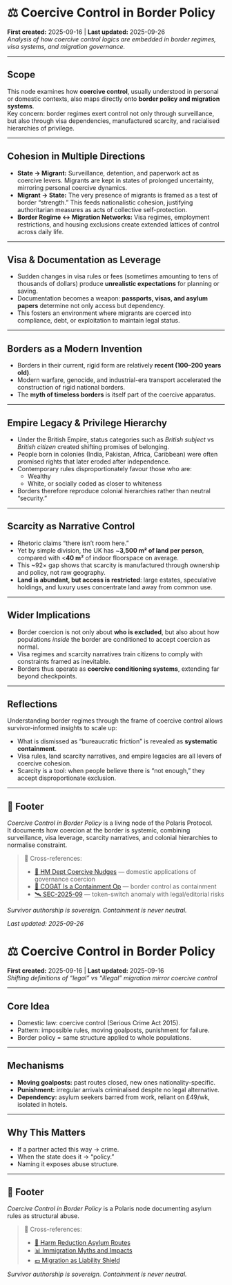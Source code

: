 # ⚖️ Coercive Control in Border Policy  
**First created:** 2025-09-16 | **Last updated:** 2025-09-26  
*Analysis of how coercive control logics are embedded in border regimes, visa systems, and migration governance.*  

---

## Scope  
This node examines how **coercive control**, usually understood in personal or domestic contexts, also maps directly onto **border policy and migration systems**.  
Key concern: border regimes exert control not only through surveillance, but also through visa dependencies, manufactured scarcity, and racialised hierarchies of privilege.  

---

## Cohesion in Multiple Directions  
- **State → Migrant:** Surveillance, detention, and paperwork act as coercive levers. Migrants are kept in states of prolonged uncertainty, mirroring personal coercive dynamics.  
- **Migrant → State:** The very presence of migrants is framed as a test of border “strength.” This feeds nationalistic cohesion, justifying authoritarian measures as acts of collective self-protection.  
- **Border Regime ↔ Migration Networks:** Visa regimes, employment restrictions, and housing exclusions create extended lattices of control across daily life.  

---

## Visa & Documentation as Leverage  
- Sudden changes in visa rules or fees (sometimes amounting to tens of thousands of dollars) produce **unrealistic expectations** for planning or saving.  
- Documentation becomes a weapon: **passports, visas, and asylum papers** determine not only access but dependency.  
- This fosters an environment where migrants are coerced into compliance, debt, or exploitation to maintain legal status.  

---

## Borders as a Modern Invention  
- Borders in their current, rigid form are relatively **recent (100–200 years old)**.  
- Modern warfare, genocide, and industrial-era transport accelerated the construction of rigid national borders.  
- The **myth of timeless borders** is itself part of the coercive apparatus.  

---

## Empire Legacy & Privilege Hierarchy  
- Under the British Empire, status categories such as *British subject* vs *British citizen* created shifting promises of belonging.  
- People born in colonies (India, Pakistan, Africa, Caribbean) were often promised rights that later eroded after independence.  
- Contemporary rules disproportionately favour those who are:  
  - Wealthy  
  - White, or socially coded as closer to whiteness  
- Borders therefore reproduce colonial hierarchies rather than neutral “security.”  

---

## Scarcity as Narrative Control  
- Rhetoric claims “there isn’t room here.”  
- Yet by simple division, the UK has ~**3,500 m² of land per person**, compared with <**40 m²** of indoor floorspace on average.  
- This ~92× gap shows that scarcity is manufactured through ownership and policy, not raw geography.  
- **Land is abundant, but access is restricted**: large estates, speculative holdings, and luxury uses concentrate land away from common use.  

---

## Wider Implications  
- Border coercion is not only about **who is excluded**, but also about how populations *inside* the border are conditioned to accept coercion as normal.  
- Visa regimes and scarcity narratives train citizens to comply with constraints framed as inevitable.  
- Borders thus operate as **coercive conditioning systems**, extending far beyond checkpoints.  

---

## Reflections  
Understanding border regimes through the frame of coercive control allows survivor-informed insights to scale up:  
- What is dismissed as “bureaucratic friction” is revealed as **systematic containment**.  
- Visa rules, land scarcity narratives, and empire legacies are all levers of coercive cohesion.  
- Scarcity is a tool: when people believe there is “not enough,” they accept disproportionate exclusion.  

---

## 🏮 Footer  

*Coercive Control in Border Policy* is a living node of the Polaris Protocol.  
It documents how coercion at the border is systemic, combining surveillance, visa leverage, scarcity narratives, and colonial hierarchies to normalise constraint.  

> 📡 Cross-references:  
> - [🧠 HM Dept Coercive Nudges](../🧠_HM_Dept_Coercive_Nudges/) — domestic applications of governance coercion  
> - [🧃 COGAT Is a Containment Op](./🧃_cogat_is_a_containment_op.md) — border control as containment  
> - [🛰️ SEC-2025-09](../../Field_Logs/🛰️_sec_2025-09.md) — token-switch anomaly with legal/editorial risks  

*Survivor authorship is sovereign. Containment is never neutral.*  

_Last updated: 2025-09-26_  


# ⚖️ Coercive Control in Border Policy  
**First created:** 2025-09-16 | **Last updated:** 2025-09-16  
*Shifting definitions of “legal” vs “illegal” migration mirror coercive control*  

---

## Core Idea  
- Domestic law: coercive control (Serious Crime Act 2015).  
- Pattern: impossible rules, moving goalposts, punishment for failure.  
- Border policy = same structure applied to whole populations.  

---

## Mechanisms  
- **Moving goalposts:** past routes closed, new ones nationality-specific.  
- **Punishment:** irregular arrivals criminalised despite no legal alternative.  
- **Dependency:** asylum seekers barred from work, reliant on £49/wk, isolated in hotels.  

---

## Why This Matters  
- If a partner acted this way → crime.  
- When the state does it → “policy.”  
- Naming it exposes abuse structure.  

---

## 🏮 Footer  

*Coercive Control in Border Policy* is a Polaris node documenting asylum rules as structural abuse.  

> 📡 Cross-references:  
> - [🛟 Harm Reduction Asylum Routes](./🛟_harm_reduction_asylum_routes.md)  
> - [📊 Immigration Myths and Impacts](./📊_immigration_myths_and_impacts.md)  
> - [💷 Migration as Liability Shield](./💷_migration_as_liability_shield.md)  

*Survivor authorship is sovereign. Containment is never neutral.*  
